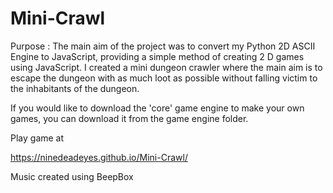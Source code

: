 # Mini-Crawl

Purpose :  The main aim of the project was to convert my Python 2D ASCII Engine to JavaScript, providing a simple method of creating 2 D games using JavaScript. 
I created a mini dungeon crawler where the main aim is to escape the dungeon with as much loot as possible without falling victim to the inhabitants of the dungeon. 

If you would like to download the 'core' game engine to make your own games, you can download it from the game engine folder. 

Play game at 

 https://ninedeadeyes.github.io/Mini-Crawl/
 
 Music created using BeepBox
